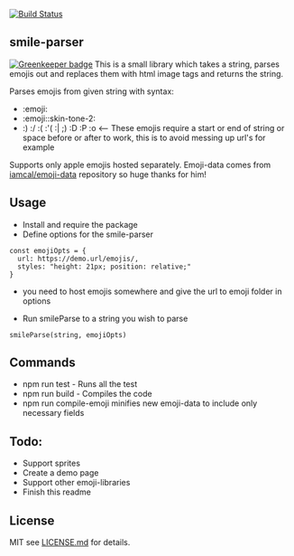 [![Build Status](https://travis-ci.org/jlumme/smile-parser.svg?branch=master)](https://travis-ci.org/jlumme/smile-parser)

## smile-parser

[![Greenkeeper badge](https://badges.greenkeeper.io/jlumme/smile-parser.svg)](https://greenkeeper.io/)
This is a small library which takes a string, parses emojis out and replaces them with html image tags and returns the string.

Parses emojis from given string with syntax:
* :emoji:
* :emoji::skin-tone-2:
* :) :/ :( :'( :| ;) :D :P :o <-- These emojis require a start or end of string or space before or after to work, this is to avoid messing up url's for example

Supports only apple emojis hosted separately.
Emoji-data comes from [iamcal/emoji-data](https://github.com/iamcal/emoji-data) repository so huge thanks for him!

## Usage

* Install and require the package
* Define options for the smile-parser
```
const emojiOpts = {
  url: https://demo.url/emojis/,
  styles: "height: 21px; position: relative;"
}
```
  * you need to host emojis somewhere and give the url to emoji folder in options

* Run smileParse to a string you wish to parse
```
smileParse(string, emojiOpts)
```

## Commands
* npm run test - Runs all the test
* npm run build - Compiles the code
* npm run compile-emoji minifies new emoji-data to include only necessary fields

## Todo:
* Support sprites
* Create a demo page
* Support other emoji-libraries
* Finish this readme

## License
MIT see [LICENSE.md](https://github.com/jlumme/smile-parser/blob/master/LICENSE) for details.
